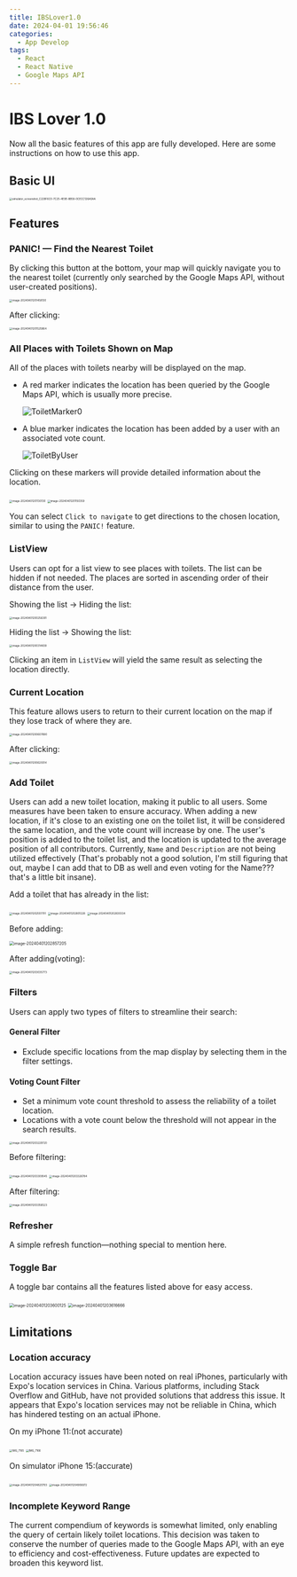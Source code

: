 ```yaml
---
title: IBSLover1.0
date: 2024-04-01 19:56:46
categories:
  - App Develop
tags: 
  - React
  - React Native
  - Google Maps API
---
```


# IBS Lover 1.0

Now all the basic features of this app are fully developed. Here are some instructions on how to use this app.

## Basic UI

<img src="https://github.com/xxLovy/BlogRepo/blob/main/HexoBlog/source/img/simulator_screenshot_C229F6C0-7C25-4E9E-8B58-0CECC126A0AA.png?raw=true" alt="simulator_screenshot_C229F6C0-7C25-4E9E-8B58-0CECC126A0AA" style="zoom: 33%;" />

## Features

### PANIC! — Find the Nearest Toilet

By clicking this button at the bottom, your map will quickly navigate you to the nearest toilet (currently only searched by the Google Maps API, without user-created positions).

<img src="https://github.com/xxLovy/BlogRepo/blob/main/HexoBlog/source/img/image-20240401201458130.png?raw=true" alt="image-20240401201458130" style="zoom:33%;" />

After clicking:

<img src="https://github.com/xxLovy/BlogRepo/blob/main/HexoBlog/source/img/image-20240401201525864.png?raw=true" alt="image-20240401201525864" style="zoom:33%;" />

### All Places with Toilets Shown on Map

All of the places with toilets nearby will be displayed on the map.

- A red marker indicates the location has been queried by the Google Maps API, which is usually more precise.

  ![ToiletMarker0](https://github.com/xxLovy/BlogRepo/blob/main/HexoBlog/source/img/ToiletMarker0.png?raw=true)

- A blue marker indicates the location has been added by a user with an associated vote count.

  ![ToiletByUser](https://github.com/xxLovy/BlogRepo/blob/main/HexoBlog/source/img/ToiletByUser.png?raw=true)

Clicking on these markers will provide detailed information about the location.

<img src="https://github.com/xxLovy/BlogRepo/blob/main/HexoBlog/source/img/image-20240401201130130.png?raw=true" alt="image-20240401201130130" style="zoom:33%;" />

<img src="https://github.com/xxLovy/BlogRepo/blob/main/HexoBlog/source/img/image-20240401201150359.png?raw=true" alt="image-20240401201150359" style="zoom:33%;" />

You can select `Click to navigate` to get directions to the chosen location, similar to using the `PANIC!` feature.

### ListView

Users can opt for a list view to see places with toilets. The list can be hidden if not needed. The places are sorted in ascending order of their distance from the user.

Showing the list -> Hiding the list:

<img src="https://github.com/xxLovy/BlogRepo/blob/main/HexoBlog/source/img/image-20240401200256391.png?raw=true" alt="image-20240401200256391" style="zoom: 33%;" />

Hiding the list -> Showing the list:

<img src="https://github.com/xxLovy/BlogRepo/blob/main/HexoBlog/source/img/image-20240401200314839.png?raw=true" alt="image-20240401200314839" style="zoom:33%;" />

Clicking an item in `ListView` will yield the same result as selecting the location directly.

### Current Location

This feature allows users to return to their current location on the map if they lose track of where they are.

<img src="https://github.com/xxLovy/BlogRepo/blob/main/HexoBlog/source/img/image-20240401200607890.png?raw=true" alt="image-20240401200607890" style="zoom:33%;" />

After clicking:

<img src="https://github.com/xxLovy/BlogRepo/blob/main/HexoBlog/source/img/image-20240401200629314.png?raw=true" alt="image-20240401200629314" style="zoom:33%;" />

### Add Toilet

Users can add a new toilet location, making it public to all users. Some measures have been taken to ensure accuracy. When adding a new location, if it's close to an existing one on the toilet list, it will be considered the same location, and the vote count will increase by one. The user's position is added to the toilet list, and the location is updated to the average position of all contributors. Currently, `Name` and `Description` are not being utilized effectively (That's probably not a good solution, I'm still figuring that out, maybe I can add that to DB as well and even voting for the Name??? that's a little bit insane).

Add a toilet that has already in the list:

<img src="https://github.com/xxLovy/BlogRepo/blob/main/HexoBlog/source/img/image-20240401202551791.png?raw=true" alt="image-20240401202551791" style="zoom:33%;" />

<img src="https://github.com/xxLovy/BlogRepo/blob/main/HexoBlog/source/img/image-20240401202801228.png?raw=true" alt="image-20240401202801228" style="zoom:33%;" />

<img src="https://github.com/xxLovy/BlogRepo/blob/main/HexoBlog/source/img/image-20240401202830334.png?raw=true" alt="image-20240401202830334" style="zoom:33%;" />

Before adding:

<img src="https://github.com/xxLovy/BlogRepo/blob/main/HexoBlog/source/img/image-20240401202857205.png?raw=true" alt="image-20240401202857205" style="zoom: 50%;" />

After adding(voting):

<img src="https://github.com/xxLovy/BlogRepo/blob/main/HexoBlog/source/img/image-20240401203035773.png?raw=true" alt="image-20240401203035773" style="zoom:33%;" />

### Filters

Users can apply two types of filters to streamline their search:

#### General Filter

- Exclude specific locations from the map display by selecting them in the filter settings.

#### Voting Count Filter

- Set a minimum vote count threshold to assess the reliability of a toilet location.
- Locations with a vote count below the threshold will not appear in the search results.

<img src="https://github.com/xxLovy/BlogRepo/blob/main/HexoBlog/source/img/image-20240401203229720.png?raw=true" alt="image-20240401203229720" style="zoom:33%;" />

Before filtering:

<img src="https://github.com/xxLovy/BlogRepo/blob/main/HexoBlog/source/img/image-20240401203309545.png?raw=true" alt="image-20240401203309545" style="zoom:33%;" />

<img src="https://github.com/xxLovy/BlogRepo/blob/main/HexoBlog/source/img/image-20240401203326784.png?raw=true" alt="image-20240401203326784" style="zoom:33%;" />

After filtering:

<img src="https://github.com/xxLovy/BlogRepo/blob/main/HexoBlog/source/img/image-20240401203356523.png?raw=true" alt="image-20240401203356523" style="zoom:33%;" />

### Refresher

A simple refresh function—nothing special to mention here.

### Toggle Bar

A toggle bar contains all the features listed above for easy access.

<img src="https://github.com/xxLovy/BlogRepo/blob/main/HexoBlog/source/img/image-20240401203600125.png?raw=true" alt="image-20240401203600125" style="zoom:50%;" />

<img src="https://github.com/xxLovy/BlogRepo/blob/main/HexoBlog/source/img/image-20240401203616666.png?raw=true" alt="image-20240401203616666" style="zoom:50%;" />

## Limitations

### Location accuracy

Location accuracy issues have been noted on real iPhones, particularly with Expo's location services in China. Various platforms, including Stack Overflow and GitHub, have not provided solutions that address this issue. It appears that Expo's location services may not be reliable in China, which has hindered testing on an actual iPhone.

On my iPhone 11:(not accurate)

<img src="https://github.com/xxLovy/BlogRepo/blob/main/HexoBlog/source/img/IMG_7165.PNG?raw=true" alt="IMG_7165" style="zoom:33%;" />

<img src="https://github.com/xxLovy/BlogRepo/blob/main/HexoBlog/source/img/IMG_7166.PNG?raw=true" alt="IMG_7166" style="zoom:33%;" />







On simulator iPhone 15:(accurate)



<img src="https://github.com/xxLovy/BlogRepo/blob/main/HexoBlog/source/img/image-20240401204820793.png?raw=true" alt="image-20240401204820793" style="zoom:33%;" />

<img src="https://github.com/xxLovy/BlogRepo/blob/main/HexoBlog/source/img/image-20240401204906872.png?raw=true" alt="image-20240401204906872" style="zoom:33%;" />

### Incomplete Keyword Range

The current compendium of keywords is somewhat limited, only enabling the query of certain likely toilet locations. This decision was taken to conserve the number of queries made to the Google Maps API, with an eye to efficiency and cost-effectiveness. Future updates are expected to broaden this keyword list.
